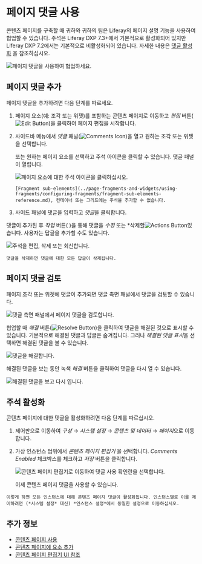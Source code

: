 # 페이지 댓글 사용

콘텐츠 페이지를 구축할 때 귀하와 귀하의 팀은 Liferay의 페이지 설명 기능을 사용하여 협업할 수 있습니다. 주석은 Liferay DXP 7.3+에서 기본적으로 활성화되어 있지만 Liferay DXP 7.2에서는 기본적으로 비활성화되어 있습니다. 자세한 내용은 [댓글 활성화](#enabling-comments) 을 참조하십시오.

![페이지 댓글을 사용하여 협업하세요.](./using-page-comments/images/01.png) <!--TASK: UPDATE IMG FOR LRDOCS-10856-->

## 페이지 댓글 추가

페이지 댓글을 추가하려면 다음 단계를 따르세요.

1. 페이지 요소(예: 조각 또는 위젯)를 포함하는 콘텐츠 페이지로 이동하고 *편집* 버튼(![Edit Button](../../../images/icon-edit-pencil.png))을 클릭하여 페이지 편집을 시작합니다.

1. 사이드바 메뉴에서 *댓글* 패널(![Comments Icon](../../../images/icon-comments-w.png))을 열고 원하는 조각 또는 위젯을 선택합니다.

   또는 원하는 페이지 요소를 선택하고 주석 아이콘을 클릭할 수 있습니다. 댓글 패널이 열립니다.

   ![페이지 요소에 대한 주석 아이콘을 클릭하십시오.](./using-page-comments/images/02.png) <!--TASK: UPDATE IMG FOR LRDOCS-10856-->

   ```{note}
   [Fragment sub-elements](../page-fragments-and-widgets/using-fragments/configuring-fragments/fragment-sub-elements-reference.md), 컨테이너 또는 그리드에는 주석을 추가할 수 없습니다. 
   ```

1. 사이드 패널에 댓글을 입력하고 *댓글*을 클릭합니다.

댓글이 추가된 후 *작업* 버튼(</em> )을 통해 댓글을 *수정* 또는 *삭제할![Actions Button](../../../images/icon-actions.png)있습니다. 사용자는 답글을 추가할 수도 있습니다.</p>

![주석을 편집, 삭제 또는 회신합니다.](./using-page-comments/images/03.png) <!--TASK: UPDATE IMG FOR LRDOCS-10856-->

```{note}
댓글을 삭제하면 댓글에 대한 모든 답글이 삭제됩니다.
```

## 페이지 댓글 검토

페이지 조각 또는 위젯에 댓글이 추가되면 댓글 측면 패널에서 댓글을 검토할 수 있습니다.

![댓글 측면 패널에서 페이지 댓글을 검토합니다.](./using-page-comments/images/04.png) <!--TASK: UPDATE IMG FOR LRDOCS-10856-->

협업할 때 *해결* 버튼(![Resolve Button](../../../images/icon-resolve.png))을 클릭하여 댓글을 해결된 것으로 표시할 수 있습니다. 기본적으로 해결된 댓글과 답글은 숨겨집니다. 그러나 *해결된 댓글 표시*을 선택하면 해결된 댓글을 볼 수 있습니다.

![댓글을 해결합니다.](./using-page-comments/images/05.png)

해결된 댓글을 보는 동안 녹색 *해결* 버튼을 클릭하여 댓글을 다시 열 수 있습니다.

![해결된 댓글을 보고 다시 엽니다.](using-page-comments/images/06.png) <!--TASK: UPDATE IMG FOR LRDOCS-10856-->

## 주석 활성화

콘텐츠 페이지에 대한 댓글을 활성화하려면 다음 단계를 따르십시오.

1. 제어판으로 이동하여 *구성* &rarr; *시스템 설정* &rarr; *콘텐츠 및 데이터* &rarr; *페이지*으로 이동합니다.

1. 가상 인스턴스 범위에서 *콘텐츠 페이지 편집기* 을 선택합니다. *Comments Enabled* 체크박스를 체크하고 *저장* 버튼을 클릭합니다.

   ![콘텐츠 페이지 편집기로 이동하여 댓글 사용 확인란을 선택합니다.](./using-page-comments/images/07.png)

   이제 콘텐츠 페이지 댓글을 사용할 수 있습니다.

```{note}
이렇게 하면 모든 인스턴스에 대해 콘텐츠 페이지 댓글이 활성화됩니다. 인스턴스별로 이를 제어하려면 (*시스템 설정* 대신) *인스턴스 설정*에서 동일한 설정으로 이동하십시오.
```

## 추가 정보

* [콘텐츠 페이지 사용](../using-content-pages.md)
* [콘텐츠 페이지에 요소 추가](./adding-elements-to-content-pages.md)
* [콘텐츠 페이지 편집기 UI 참조](./content-page-editor-ui-reference.md)
